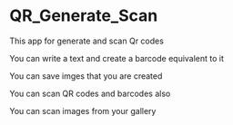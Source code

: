 # QR_Generate_Scan
This app for generate and scan Qr codes
 
You can write a text and create a barcode equivalent to it

You can save imges that you are created

You can scan QR codes and barcodes also

You can scan images from your gallery

